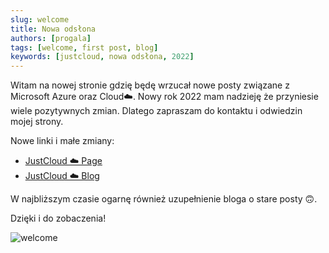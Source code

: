 ```yaml
---
slug: welcome
title: Nowa odsłona
authors: [progala]
tags: [welcome, first post, blog]
keywords: [justcloud, nowa odsłona, 2022]
---
```


Witam na nowej stronie gdzię będę wrzucał nowe posty związane z Microsoft Azure oraz Cloud☁️. Nowy rok 2022 mam nadzieję że przyniesie wiele pozytywnych zmian. Dlatego zapraszam do kontaktu i odwiedzin mojej strony.

Nowe linki i małe zmiany:

* [JustCloud ☁️ Page](https://web.justcloud.pl)
* [JustCloud ☁️ Blog](https://blog.justcloud.pl)

W najbliższym czasie ogarnę również uzupełnienie bloga o stare posty 🙃.

Dzięki i do zobaczenia!

![welcome](https://images.unsplash.com/photo-1472898965229-f9b06b9c9bbe?ixlib=rb-1.2.1&ixid=MnwxMjA3fDB8MHxwaG90by1wYWdlfHx8fGVufDB8fHx8&auto=format&fit=crop&w=2070&q=80)

<!--truncate-->